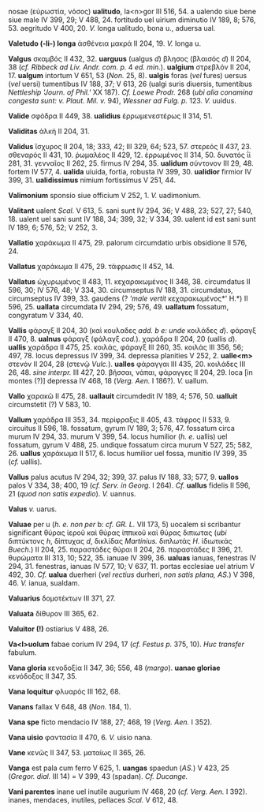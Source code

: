 nosae (εὐρωστία, νόσος) **ualitudo**, Ia\<n\>gor III 516, 54. a ualendo
siue bene siue male IV 399, 29; V 488, 24. fortitudo uel uirium
diminutio IV 189, 8; 576, 53. aegritudo V 400, 20. *V.* longa ualitudo,
bona u., aduersa ual.

**Valetudo (-li-) longa** ἀσθένεια μακρά II 204, 19. *V.* longa u.

**Valgus** σκαμβός II 432, 32. **uarguus** (ualgus *d*) βλησος (βλαισός
*d*) II 204, 38 (*cf. Ribbeck ad Liv. Andr. com. p.* 4 *ed. min.*).
**ualgium** στρεβλόν II 204, 17. **ualgum** intortum V 651, 53 (*Non.*
25, 8). **ualgis** foras (*vel* fures) uersus (*vel* uersi) tumentibus
IV 188, 37; V 613, 26 (ualgi suris diuersis, tumentibus *Nettleship
'Journ. of Phil.'* XX 187). *Cf. Loewe Prodr.* 268 (*ubi alia conamina
congesta sunt: v. Plaut. Mil. v.* 94), *Wessner ad Fulg. p.* 123. *V.*
uuidus.

**Valide** σφόδρα II 449, 38. **ualidius** ἐρρωμενεστέρως II 314, 51.

**Validitas** ἀλκή II 204, 31.

**Validus** ἴσχυρος II 204, 18; 333, 42; III 329, 64; 523, 57. στερεός
II 437, 23. σθεναρός II 431, 10. ῥωμαλέος II 429, 12. ἐρρωμένος II 314,
50. δυνατός ΐί 281, 31. γενναῖος II 262, 25. firmus IV 294, 35.
**ualidum** σύντονον III 29, 48. fortem IV 577, 4. **ualida** uiuida,
fortia, robusta IV 399, 30. **ualidior** firmior IV 399, 31.
**ualidissimus** nimium fortissimus V 251, 44.

**Valimonium** sponsio siue officium V 252, 1. *V.* uadimonium.

**Valitant** ualent *Scal.* V 613, 5. sani sunt IV 294, 36; V 488, 23;
527, 27; 540, 18. ualent uel sani sunt IV 188, 34; 399, 32; V 334, 39.
ualent id est sani sunt IV 189, 6; 576, 52; V 252, 3.

**Vallatio** χαράκωμα II 475, 29. palorum circumdatio urbis obsidione II
576, 24.

**Vallatus** χαράκωμα II 475, 29. τάφρωσις II 452, 14.

**Vallatus** ὠχυρωμένος II 483, 11. κεχαρακωμένος II 348, 38.
circumdatus II 596, 30; IV 576, 48; V 334, 30. circumseptus IV 188, 31.
circumdatus, circumseptus IV 399, 33. gaudens (? *'male vertit*
κεχαρακωμένος*' H.*) II 596, 25. **uallata** circumdata IV 294, 29; 576,
49. **uallatum** fossatum, congyratum V 334, 40.

**Vallis** φάραγξ II 204, 30 (καὶ κουλαδες *add. b e: unde* κοιλάδες
*d*). φάραγξ II 470, 8. **ualnus** φάραγξ (φάλαγξ *cod.*). χαράδρα II
204, 20 (uallis *d*). **uallis** χαράδρα II 475, 25. κοιλάς, φάραγξ III
260, 35. κοιλάς III 356, 56; 497, 78. locus depressus IV 399, 34.
depressa planities V 252, 2. **ualle\<m\>** στενόν II 204, 28 (στενῷ
*Vulc.*). **ualles** φάραγγαι ΙΙΙ 435, 20. κοιλάδες III 26, 48. *sine
interpr.* III 427, 20. βῆσσαι, νάπαι, φάραγγες II 204, 29. loca [in
montes (?)] depressa IV 468, 18 (*Verg. Aen.* I 186?). *V.* uallum.

**Vallo** χαρακῶ II 475, 28. **uallauit** circumdedit IV 189, 4; 576,
50. **ualluit** circumstetit (?) V 583, 10.

**Vallum** χαράδρα III 353, 34. περίφραξις II 405, 43. τάφρος II 533, 9.
circuitus II 596, 18. fossatum, gyrum IV 189, 3; 576, 47. fossatum circa
murum IV 294, 33. murum V 399, 54. locus humilior (*h. e.* uallis) uel
fossatum, gyrum V 488, 25. undique fossatum circa murum V 527, 25; 582,
26. **uallus** χαράκωμα II 517, 6. locus humilior uel fossa, munitio IV
399, 35 (*cf.* uallis).

**Vallus** palus acutus IV 294, 32; 399, 37. palus IV 188, 33; 577, 9.
**uallos** palos V 334, 38; 400, 19 (*cf. Serv. in Georg.* I 264).
*Cf.* **uallus** fidelis II 596, 21 (*quod non satis expedio*). *V.*
uannus.

**Valus** *v.* uarus.

**Valuae** per u (*h. e. non per* b: *cf. GR. L.* VII 173, 5) uocalem
si scribantur significant θύρας ἱεροῦ καὶ θύρας ἱππικοῦ καὶ θύρας
διπιωτας (*ubi* διπτύκτονς *h*, δίπτυχας *d*, δικλίδας *Martinius.*
διπλωτάς *H.* ἰδιωτικάς *Buech.*) II 204, 25. παραστάδες θύραι II 204,
26. παραστάδες II 396, 21. θυρώματα III 313, 10; 522, 35. ianuae IV 399,
36. **ualuas** ianuas, fenestras IV 294, 31. fenestras, ianuas IV 577,
10; V 637, 11. portas ecclesiae uel atrium V 492, 30. *Cf.* **ualua**
duerheri (*vel rectius* durheri, *non satis plana, AS.*) V 398, 46.
*V.* ianua, sualdam.

**Valuarius** δομοτέκτων III 371, 27.

**Valuata** δίθυρον III 365, 62.

**Valuitor (!)** ostiarius V 488, 26.

**Va\<l\>uolum** fabae corium IV 294, 17 (*cf. Festus p.* 375, 10). *Huc
transfer* fabulum.

**Vana gloria** κενοδοξία II 347, 36; 556, 48 (*margo*). **uanae
gloriae** κενόδοξος II 347, 35.

**Vana loquitur** φλυαρός III 162, 68.

**Vanans** fallax V 648, 48 (*Non.* 184, 1).

**Vana spe** ficto mendacio IV 188, 27; 468, 19 (*Verg. Aen.* I 352).

**Vana uisio** φαντασία II 470, 6. *V.* uisio nana.

**Vane** κενῶς II 347, 53. ματαίως II 365, 26.

**Vanga** est pala cum ferro V 625, 1. **uangas** spaedun (*AS.*) V 423,
25 (*Gregor. dial.* III 14) = V 399, 43 (spadan). *Cf. Ducange.*

**Vani parentes** inane uel inutile augurium IV 468, 20 (*cf. Verg.
Aen.* I 392). inanes, mendaces, inutiles, pellaces *Scal.* V 612, 48.

